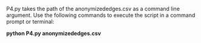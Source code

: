 P4.py takes the path of the anonymizededges.csv as a command line argument. 
Use the following commands to execute the script in a command prompt or terminal:  
  
<b>python P4.py anonymizededges.csv     </b>
